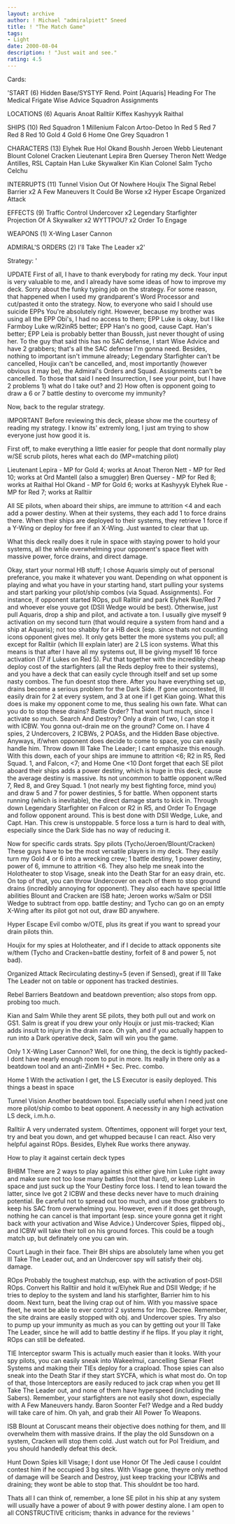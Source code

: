 ```yaml
---
layout: archive
author: ! Michael "admiralpiett" Sneed
title: ! "The Match Game"
tags:
- Light
date: 2000-08-04
description: ! "Just wait and see."
rating: 4.5
---
```

Cards: 

'START (6)
Hidden Base/SYSTYF
Rend. Point
[Aquaris]
Heading For The Medical Frigate
Wise Advice
Squadron Assignments

LOCATIONS (6)
Aquaris
Anoat
Ralltiir
Kiffex
Kashyyyk
Raithal

SHIPS (10)
Red Squadron 1
Millenium Falcon
Artoo-Detoo In Red 5
Red 7
Red 8
Red 10
Gold 4
Gold 6
Home One
Grey Squadron 1

CHARACTERS (13)
Elyhek Rue
Hol Okand
Boushh
Jeroen Webb
Lieutenant Blount
Colonel Cracken
Lieutenant Lepira
Bren Quersey
Theron Nett
Wedge Antilles, RSL
Captain Han
Luke Skywalker
Kin Kian
Colonel Salm
Tycho Celchu

INTERRUPTS (11)
Tunnel Vision
Out Of Nowhere
Houjix
The Signal
Rebel Barrier x2
A Few Maneuvers
It Could Be Worse x2
Hyper Escape
Organized Attack

EFFECTS (9)
Traffic Control
Undercover x2
Legendary Starfighter
Projection Of A Skywalker x2
WYTTPOU? x2
Order To Engage

WEAPONS (1)
X-Wing Laser Cannon

ADMIRAL'S ORDERS (2)
I'll Take The Leader x2'

Strategy: '

UPDATE First of all, I have to thank everybody for rating my deck.  Your input is very valuable to me, and I already have some ideas of how to improve my deck.
Sorry about the funky typing job on the strategy.  For some reason, that happened when I used my grandparent's Word Processor and cut/pasted it onto the strategy.
Now, to everyone who said I should use suicide EPPs You're absolutely right.	However, because my brother was using all the EPP Obi's, I had no access to them; EPP Luke is okay, but I like Farmboy Luke w/R2inR5 better; EPP Han's no good, cause Capt. Han's better; EPP Leia is probably better than Boussh, just never thought of using her.	To the guy that said this has no SAC defense, I start Wise Advice and have 2 grabbers; that's all the SAC defense I'm gonna need.  Besides, nothing to important isn't immune already; Legendary Starfighter can't be cancelled, Houjix can't be cancelled, and, most importantly (however obvious it may be), the Admiral's Orders and Squad. Assignments can't be cancelled.  To those that said I need Insurrection, I see your point, but I have 2 problems 1) what do I take out? and 2) How often is opponent going to draw a 6 or 7 battle destiny to overcome my immunity?

Now, back to the regular strategy.

IMPORTANT Before reviewing this deck, please show me the courtesy of reading my strategy.
I know its' extremly long, I just am trying to show everyone just how good it is.

First off, to make everything a little easier for people that dont normally play w/SE scrub
pilots, heres what each do (MP=matching pilot)

Lieutenant Lepira - MP for Gold 4; works at Anoat
Theron Nett - MP for Red 10; works at Ord Mantell (also a smuggler)
Bren Quersey - MP for Red 8; works at Raithal
Hol Okand - MP for Gold 6; works at Kashyyyk
Elyhek Rue - MP for Red 7; works at Ralltiir

All SE pilots, when aboard their ships, are immune to attrition <4 and each add a power
destiny.  When at their systems, they each add 1 to force drains there.  When their ships
are deployed to their systems, they retrieve 1 force if a Y-Wing or deploy for free if an
X-Wing.  Just wanted to clear that up.

What this deck really does it rule in space with staying power to hold your systems, all the
while overwhelming your opponent's space fleet with massive power, force drains, and
direct damage.

Okay, start your normal HB stuff; I chose Aquaris simply out of personal preferance, you
make it whatever you want.  Depending on what opponent is playing and what you have in
your starting hand, start pulling your systems and start parking your pilot/ship combos (via
Squad. Assignments).  For instance, if opponent started ROps, pull Ralltiir and park
Elyhek Rue/Red 7 and whoever else youve got (DSII Wedge would be best).  Otherwise,
just pull Aquaris, drop a ship and pilot, and activate a ton.  I usually give myself 9
activation on my second turn (that would require a system from hand and a ship at
Aquaris); not too shabby for a HB deck (esp. since thats not counting icons opponent
gives me).  It only gets better the more systems you pull; all except for Ralltiir (which Ill
explain later) are 2 LS icon systems.  What this means is that after I have all my systems
out, Ill be giving myself 16 force activation (17 if Lukes on Red 5).  Put that together
with the incredibly cheap deploy cost of the starfighters (all the Reds deploy free to their
systems), and you have a deck that can easily cycle through itself and set up some nasty
combos.
The fun doesnt stop there.  After you have everything set up, drains become a serious
problem for the Dark Side.  If gone uncontested, Ill easily drain for 2 at every system, and
3 at one if I get Kian going.  What this does is make my opponent come to me, thus
sealing his own fate.  What can you do to stop these drains?  Battle Order?  That wont
hurt much, since I activate so much.  Search And Destroy?  Only a drain of two, I can
stop it with ICBW.  You gonna out-drain me on the ground?  Come on.  I have 4 spies, 2
Undercovers, 2 ICBWs, 2 POASs, and the Hidden Base objective.  Anyways, if/when
opponent does decide to come to space, you can easily handle him.  Throw down Ill Take
The Leader; I cant emphasize this enough.  With this down, each of your ships are
immune to attrition <6; R2 in R5, Red Squad. 1, and Falcon, <7; and Home One <10
Dont forget that each SE pilot aboard their ships adds a power destiny, which is huge in
this deck, cause the average destiny is massive.  Its not uncommon to battle opponent
w/Red 7, Red 8, and Grey Squad. 1 (not nearly my best fighting force, mind you) and
draw 5 and 7 for power destinies, 5 for battle.
When opponent starts running (which is inevitable), the direct damage starts to kick in.
Through down Legendary Starfighter on Falcon or R2 in R5, and Order To Engage and
follow opponent around.  This is best done with DSII Wedge, Luke, and Capt. Han.  This
crew is unstoppable.  5 force loss a turn is hard to deal with, especially since the Dark Side
has no way of reducing it.

Now for specific cards strats.
Spy pilots (Tycho/Jeroen/Blount/Cracken)  These guys have to be the most versatile
players in my deck.  They easily turn my Gold 4 or 6 into a wrecking crew; 1 battle
destiny, 1 power destiny, power of 6, immune to attrition <6.  They also help me sneak
into the Holotheater to stop Visage, sneak into the Death Star for an easy drain, etc.	On
top of that, you can throw Undercover on each of them to stop ground drains (incredibly
annoying for opponent).  They also each have special little abilities Blount and Cracken
are ISB hate; Jeroen works w/Salm or DSII Wedge to subtract from opp. battle destiny;
and Tycho can go on an empty X-Wing after its pilot got not out, draw BD anywhere.

Hyper Escape Evil combo w/OTE, plus its great if you want to spread your drain pilots
thin.

Houjix for my spies at Holotheater, and if I decide to attack opponents site w/them
(Tycho and Cracken=battle destiny, forfeit of 8 and power 5, not bad).

Organized Attack Recirculating destiny=5 (even if Sensed), great if Ill Take The Leader
not on table or opponent has tracked destinies.

Rebel Barriers Beatdown and beatdown prevention; also stops from opp. probing too
much.

Kian and Salm While they arent SE pilots, they both pull out and work on GS1.	Salm is
great if you drew your only Houjix or just mis-tracked; Kian adds insult to injury in the
drain race.  Oh yah, and if you actually happen to run into a Dark operative deck, Salm
will win you the game.

Only 1 X-Wing Laser Cannon? Well, for one thing, the deck is tightly packed-I dont
have nearly enough room to put in more.  Its really in there only as a beatdown tool and
an anti-ZinMH + Sec. Prec. combo.

Home 1 With the activation I get, the LS Executor is easily deployed.	This things a
beast in space

Tunnel Vision Another beatdown tool.  Especially useful when I need just one more
pilot/ship combo to beat opponent.  A necessity in any high activation LS deck, i.m.h.o.

Ralltiir A very underrated system.  Oftentimes, opponent will forget your text, try and
beat you down, and get whupped because I can react.  Also very helpful against ROps.
Besides, Elyhek Rue works there anyway.

How to play it against certain deck types

BHBM There are 2 ways to play against this either give him Luke right away and make
sure not too lose many battles (not that hard), or keep Luke in space and just suck up the
Your Destiny force loss.  I tend to lean toward the latter, since Ive got 2 ICBW and these
decks never have to much draining potential.  Be careful not to spread out too much, and
use those grabbers to keep his SAC from overwhelming you.  However, even if it does get
through, nothing he can cancel is that important (esp. since youre gonna get it right back
with your activation and Wise Advice.)	Undercover Spies, flipped obj., and ICBW will
take their toll on his ground forces.  This could be a tough match up, but definately one
you can win.

Court Laugh in their face.  Their BH ships are absolutely lame when you get Ill Take
The Leader out, and an Undercover spy will satisfy their obj. damage.

ROps Probably the toughest matchup, esp. with the activation of post-DSII ROps.
Convert his Ralltiir and hold it w/Elyhek Rue and DSII Wedge; if he tries to deploy to the
system and land his starfighter, Barrier him to his doom.  Next turn, beat the living crap
out of him.  With you massive space fleet, he wont be able to ever control 2 systems for
Imp. Decree.  Remember, the site drains are easily stopped with obj. and Undercover
spies.	Try also to pump up your immunity as much as you can by getting out your Ill
Take The Leader, since he will add to battle destiny if he flips.  If you play it right, ROps
can still be defeated.

TIE Interceptor swarm	This is actually much easier than it looks.  With your spy pilots,
you can easily sneak into Wakeelmui, cancelling Sienar Fleet Systems and making their
TIEs deploy for a crapload.  Those spies can also sneak into the Death Star if they start
SYCFA, which is what most do.  On top of that, those Interceptors are easily reduced to
jack crap when you get Ill Take The Leader out, and none of them have hyperspeed
(including the Sabers).  Remember, your starfighters are not easily shot down, especially
with A Few Maneuvers handy.  Baron Soonter Fel?  Wedge and a Red buddy will take
care of him.  Oh yah, and grab their All Power To Weapons.

ISB Blount at Coruscant means their objective does nothing for them, and Ill overwhelm
them with massive drains.  If the play the old Sunsdown on a system, Cracken will stop
them cold.  Just watch out for Pol Treidium, and you should handedly defeat this deck.

Hunt Down Spies kill Visage; I dont use Honor Of The Jedi cause I couldnt contest
him if he occupied 3 bg sites.	With Visage gone, theyre only method of damage will be
Search and Destroy, just keep tracking your ICBWs and draining; they wont be able to
stop that.  This shouldnt be too hard.

Thats all I can think of, remember, a lone SE pilot in his ship at any system will usually
have a power of about 9 with power destiny alone.  I am open to all CONSTRUCTIVE
criticism; thanks in advance for the reviews '